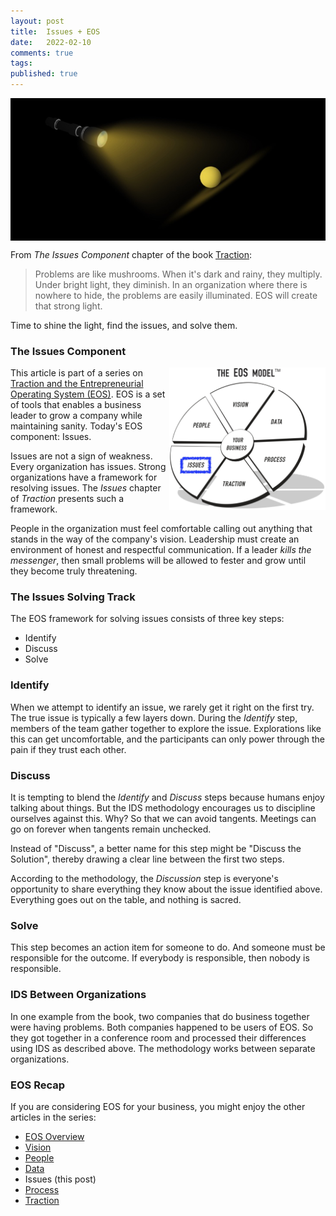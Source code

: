 ```yaml
---
layout: post
title:  Issues + EOS
date:   2022-02-10
comments: true
tags: 
published: true
---
```


<img src="/images/flashlight_beam_angle.jpg" align="center" width="600" padding="10" alt="Shining the Light on Issues - Traction (Entrepreneur Operating System)" title="Shining the Light on Issues (Entrepreneur Operating System)" />

From _The Issues Component_ chapter of the book [Traction](/blog/2021/02/15/traction-entrepreneurial-operating-system-eos/):

>Problems are like mushrooms. When it's dark and rainy, they multiply. Under bright light, they diminish. In an organization where there is nowhere to hide, the problems are easily illuminated. EOS will create that strong light.

Time to shine the light, find the issues, and solve them.
 
<!--more-->

### The Issues Component

<a href="/blog/2022/02/10/issues-plus-eos/"><img src="/images/EOS_Issues.jpg" align="right" width="250" padding="10" alt="Issues and the Entrepreneurial Operating System (EOS)" title="Issues and the Entrepreneurial Operating System (EOS)" /></a>

This article is part of a series on [Traction and the Entrepreneurial Operating System (EOS)](/blog/2021/02/15/traction-entrepreneurial-operating-system-eos/). EOS is a set of tools that enables a business leader to grow a company while maintaining sanity. Today's EOS component: Issues.

Issues are not a sign of weakness. Every organization has issues. Strong organizations have a framework for resolving issues. The _Issues_ chapter of _Traction_ presents such a framework. 

People in the organization must feel comfortable calling out anything that stands in the way of the company's vision. Leadership must create an environment of honest and respectful communication. If a leader _kills the messenger_,  then small problems will be allowed to fester and grow until they become truly threatening.

### The Issues Solving Track

The EOS framework for solving issues consists of three key steps:

- Identify
- Discuss
- Solve

### Identify

When we attempt to identify an issue, we rarely get it right on the first try. The true issue is typically a few layers down. During the _Identify_ step, members of the team gather together to explore the issue. Explorations like this can get uncomfortable, and the participants can only power through the pain if they trust each other.

### Discuss

It is tempting to blend the  _Identify_ and _Discuss_ steps because humans enjoy talking about things. But the IDS methodology  encourages us to discipline ourselves against this. Why? So that we can avoid tangents. Meetings can go on forever when tangents remain unchecked.

Instead of "Discuss", a better name for this step might be "Discuss the Solution", thereby drawing a clear line between the first two steps.

According to the methodology, the _Discussion_ step is everyone's opportunity to share everything they know about the issue identified above. Everything goes out on the table, and nothing is sacred.

### Solve

This step becomes an action item for someone to do. And someone must be responsible for the outcome. If everybody is responsible, then nobody is responsible.

### IDS Between Organizations

In one example from the book, two companies that do business together were having problems. Both companies happened to be users of EOS. So they got together in a conference room and processed their differences using IDS as described above. The methodology works between separate organizations.

### EOS Recap

If you are considering EOS for your business, you might enjoy the other articles in the series:

* [EOS Overview](/blog/2021/02/15/traction-entrepreneurial-operating-system-eos/)
* [Vision](/blog/2021/03/08/vision-and-eos/)
* [People](/blog/2021/04/08/people-and-eos/)
* [Data](/blog/2022/02/04/data-plus-eos/) 
* Issues (this post)
* [Process](/blog/2022/02/15/process-plus-eos/)
* [Traction](/blog/2022/02/21/traction-component-plus-eos/)

